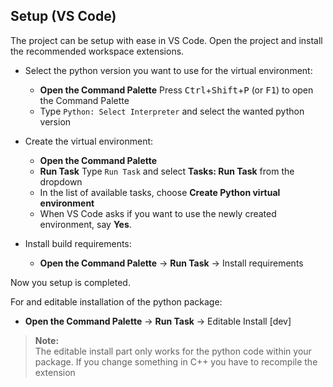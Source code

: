 ## Setup (VS Code)

The project can be setup with ease in VS Code. Open the project and install the recommended workspace extensions.

* Select the python version you want to use for the virtual environment: 

    * **Open the Command Palette**  Press <kbd>Ctrl</kbd>+<kbd>Shift</kbd>+<kbd>P</kbd> (or <kbd>F1</kbd>) to open the Command Palette
    * Type `Python: Select Interpreter` and select the wanted python version

* Create the virtual environment:

   * **Open the Command Palette**
   * **Run Task** Type `Run Task` and select **Tasks: Run Task** from the dropdown
   * In the list of available tasks, choose **Create Python virtual environment**
   * When VS Code asks if you want to use the newly created environment, say **Yes**.

* Install build requirements:

   * **Open the Command Palette** -> **Run Task** -> Install requirements

Now you setup is completed.

For and editable installation of the python package:

* **Open the Command Palette** -> **Run Task** -> Editable Install [dev]

> **Note:**  
> The editable install part only works for the python code within your package. If you change something in C++ you have to recompile the extension